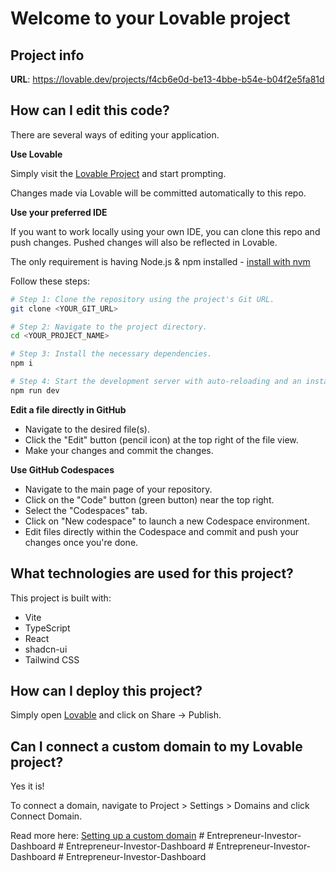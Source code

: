 # Welcome to your Lovable project

## Project info

**URL**: https://lovable.dev/projects/f4cb6e0d-be13-4bbe-b54e-b04f2e5fa81d

## How can I edit this code?

There are several ways of editing your application.

**Use Lovable**

Simply visit the [Lovable Project](https://lovable.dev/projects/f4cb6e0d-be13-4bbe-b54e-b04f2e5fa81d) and start prompting.

Changes made via Lovable will be committed automatically to this repo.

**Use your preferred IDE**

If you want to work locally using your own IDE, you can clone this repo and push changes. Pushed changes will also be reflected in Lovable.

The only requirement is having Node.js & npm installed - [install with nvm](https://github.com/nvm-sh/nvm#installing-and-updating)

Follow these steps:

```sh
# Step 1: Clone the repository using the project's Git URL.
git clone <YOUR_GIT_URL>

# Step 2: Navigate to the project directory.
cd <YOUR_PROJECT_NAME>

# Step 3: Install the necessary dependencies.
npm i

# Step 4: Start the development server with auto-reloading and an instant preview.
npm run dev
```

**Edit a file directly in GitHub**

- Navigate to the desired file(s).
- Click the "Edit" button (pencil icon) at the top right of the file view.
- Make your changes and commit the changes.

**Use GitHub Codespaces**

- Navigate to the main page of your repository.
- Click on the "Code" button (green button) near the top right.
- Select the "Codespaces" tab.
- Click on "New codespace" to launch a new Codespace environment.
- Edit files directly within the Codespace and commit and push your changes once you're done.

## What technologies are used for this project?

This project is built with:

- Vite
- TypeScript
- React
- shadcn-ui
- Tailwind CSS

## How can I deploy this project?

Simply open [Lovable](https://lovable.dev/projects/f4cb6e0d-be13-4bbe-b54e-b04f2e5fa81d) and click on Share -> Publish.

## Can I connect a custom domain to my Lovable project?

Yes it is!

To connect a domain, navigate to Project > Settings > Domains and click Connect Domain.

Read more here: [Setting up a custom domain](https://docs.lovable.dev/tips-tricks/custom-domain#step-by-step-guide)
#   E n t r e p r e n e u r - I n v e s t o r - D a s h b o a r d  
 #   E n t r e p r e n e u r - I n v e s t o r - D a s h b o a r d  
 #   E n t r e p r e n e u r - I n v e s t o r - D a s h b o a r d  
 #   E n t r e p r e n e u r - I n v e s t o r - D a s h b o a r d  
 